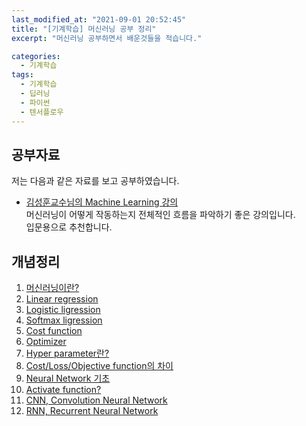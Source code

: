 ```yaml
---
last_modified_at: "2021-09-01 20:52:45"
title: "[기계학습] 머신러닝 공부 정리"
excerpt: "머신러닝 공부하면서 배운것들을 적습니다."

categories:
  - 기계학습
tags:
  - 기계학습
  - 딥러닝
  - 파이썬
  - 텐서플로우
---
```


## 공부자료

저는 다음과 같은 자료를 보고 공부하였습니다.

- [김성훈교수님의 Machine Learning 강의](http://hunkim.github.io/ml/)  
  머신러닝이 어떻게 작동하는지 전체적인 흐름을 파악하기 좋은 강의입니다.  
  입문용으로 추천합니다.

## 개념정리

1. [머신러닝이란?](https://chb09876.github.io/기계학습/머신러닝이란/)
1. [Linear regression](https://chb09876.github.io/기계학습/Linear_regression/)
1. [Logistic ligression](https://chb09876.github.io/기계학습/Logistic_ligression/)
1. [Softmax ligression](https://chb09876.github.io/기계학습/Softmax_ligression/)
1. [Cost function](https://chb09876.github.io/기계학습/Cost_function/)
1. [Optimizer]()
1. [Hyper parameter란?]()
1. [Cost/Loss/Objective function의 차이]()
1. [Neural Network 기초]()
1. [Activate function?]()
1. [CNN, Convolution Neural Network]()
1. [RNN, Recurrent Neural Network]()
